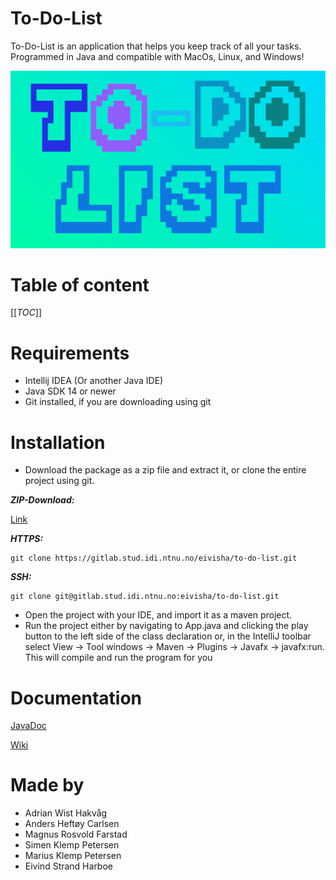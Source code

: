  # To-Do-List
 
 To-Do-List is an application that helps you keep track of all your tasks. Programmed in Java and compatible with MacOs, Linux, and Windows!
 
 ![](build/Logo_25.png)

# Table of content
[[_TOC_]]

# Requirements

- Intellij IDEA (Or another Java IDE)
- Java SDK 14 or newer
- Git installed, if you are downloading using git

# Installation


- Download the package as a zip file and extract it, or clone the entire project using git.

***ZIP-Download:***

[Link](https://gitlab.stud.iie.ntnu.no/eivisha/to-do-list/-/archive/master/to-do-list-master.zip)

***HTTPS:***
```
git clone https://gitlab.stud.idi.ntnu.no/eivisha/to-do-list.git
```

***SSH:***
```
git clone git@gitlab.stud.idi.ntnu.no:eivisha/to-do-list.git
```

- Open the project with your IDE, and import it as a maven project.
- Run the project either by navigating to App.java and clicking the play button to the left side of the class declaration or,
in the IntelliJ toolbar select View -> Tool windows -> Maven -> Plugins -> Javafx -> javafx:run. This will compile and run the program for you

# Documentation
[JavaDoc](http://eivisha.pages.stud.idi.ntnu.no/to-do-list)


[Wiki](https://gitlab.stud.iie.ntnu.no/eivisha/to-do-list/-/wikis/home)

# Made by
- Adrian Wist Hakvåg
- Anders Heftøy Carlsen
- Magnus Rosvold Farstad
- Simen Klemp Petersen
- Marius Klemp Petersen
- Eivind Strand Harboe
